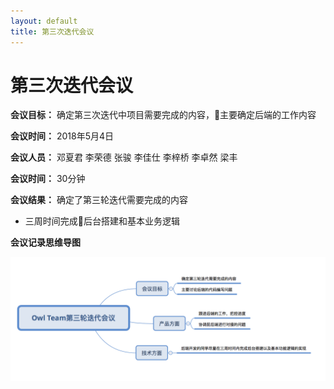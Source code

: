 ```yaml
---
layout: default
title: 第三次迭代会议
---
```


# 第三次迭代会议

**会议目标：** 确定第三次迭代中项目需要完成的内容，主要确定后端的工作内容

**会议时间：** 2018年5月4日

**会议人员：** 邓夏君 李荣德 张骏 李佳仕 李梓桥 李卓然 梁丰

**会议时间：** 30分钟

**会议结果：**
确定了第三轮迭代需要完成的内容
- 三周时间完成后台搭建和基本业务逻辑

**会议记录思维导图**

![Screen Shot 2018-06-30 at 3.57.35 PM](/assets/Screen%20Shot%202018-06-30%20at%203.57.35%20PM.png)